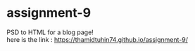 # assignment-9
PSD to HTML for a blog page!<br>
here is the link : https://thamidtuhin74.github.io/assignment-9/
